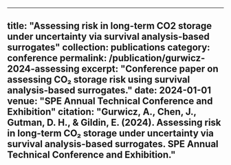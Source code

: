 
---
title: "Assessing risk in long-term CO2 storage under uncertainty via survival analysis-based surrogates"
collection: publications
category: conference
permalink: /publication/gurwicz-2024-assessing
excerpt: "Conference paper on assessing CO₂ storage risk using survival analysis-based surrogates."
date: 2024-01-01
venue: "SPE Annual Technical Conference and Exhibition"
citation: "Gurwicz, A., Chen, J., Gutman, D. H., & Gildin, E. (2024). Assessing risk in long-term CO₂ storage under uncertainty via survival analysis-based surrogates. SPE Annual Technical Conference and Exhibition."
---
